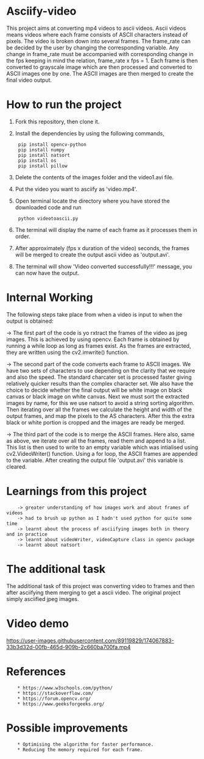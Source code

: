 # Asciify-video
This project aims at converting mp4 videos to ascii videos. Ascii videos means videos where each frame consists of ASCII characters instead of pixels. The video is broken down into several frames. The frame_rate can be decided by the user by changing the corresponding variable. Any change in frame_rate must be accompanied with corresponding change in the fps keeping in mind the relation, frame_rate x fps = 1. Each frame is then converted to grayscale image which are then processed and converted to ASCII images one by one. The ASCII images are then merged to create the final video output.

# How to run the project
1. Fork this repository, then clone it. 

2. Install the dependencies by using the following commands,

        pip install opencv-python
        pip install numpy
        pip install natsort
        pip install os
        pip install pillow
        
3. Delete the contents of the images folder and the video1.avi file. 

4. Put the video you want to asciify as 'video.mp4'.

5. Open terminal locate the directory where you have stored the downloaded code and run
      
        python videotoascii.py

6. The terminal will display the name of each frame as it processes them in order.

7. After approximately (fps x duration of the video) seconds, the frames will be merged to create the output ascii video as 'output.avi'.

8. The terminal will show 'Video converted successfully!!!' message, you can now have the output.

# Internal Working
The following steps take place from when a video is input to when the output is obtained:

-> The first part of the code is yo rxtract the frames of the video as jpeg images. This is achieved by using opencv. Each frame is obtained by running a while loop as long as frames exist. As the frames are extracted, they are written using the cv2.imwrite() function.
 
-> The second part of the code converts each frame to ASCII images. We have two sets of     characters to use depending on the clarity that we require and also the speed. The standard charcater set is processed faster giving relatively quicker results than the complex character  set. We also have the choice to decide whether the final output will be white image on black    canvas or black image on white canvas. Next we must sort the extracted images by name, for this  we use natsort to avoid a string sorting algorithm. Then iterating over all the frames we   calculate the height and width of the output frames, and map the pixels to the AS characters. After this the extra black or white portion is cropped and the images are ready  be merged.

-> The third part of the code is to merge the ASCII frames. Here also, same as above, we iterate over all the frames, read them and append to a  list. This list is then used to write to an empty variable which was intialised using cv2.VideoWriter() function. Using a for loop, the ASCII frames are appended to the variable. After creating the output file 'output.avi' this variable is cleared.


# Learnings from this project
        -> greater understanding of how images work and about frames of videos
        -> had to brush up python as I hadn't used python for quite some time
        -> learnt about the process of asciifying images both in theory and in practice
        -> learnt about videoWriter, videoCapture class in opencv package
        -> learnt about natsort 

# The additional task
The additional task of this project was converting video to frames and then after asciifying them merging to get a ascii video. The original project simply asciified jpeg images.

# Video demo

https://user-images.githubusercontent.com/89119829/174067883-33b3d32d-00fb-465d-909b-2c660ba700fa.mp4

# References
        * https://www.w3schools.com/python/
        * https://stackoverflow.com/
        * https://forum.opencv.org/
        * https://www.geeksforgeeks.org/
        
# Possible improvements
        * Optimising the algorithm for faster performance.
        * Reducing the memory required for each frame.
